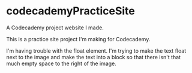 # codecademyPracticeSite
A Codecademy project website I made.


This is a practice site project I'm making for Codecademy.

I'm having trouble with the float element. I'm trying to make 
the text float next to the image and make the text into a block
so that there isn't that much empty space to the right of the image.
